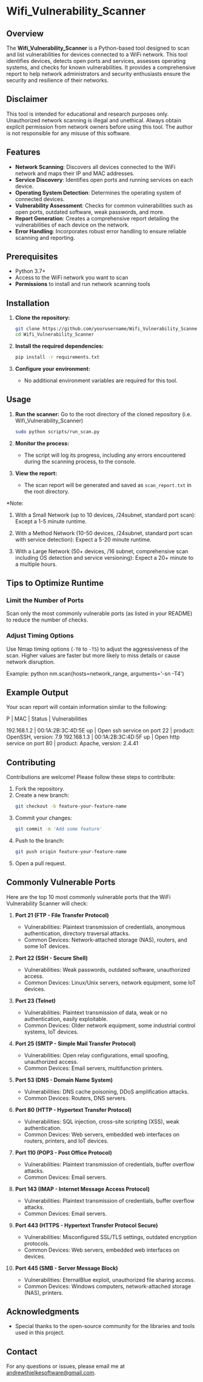 # Wifi_Vulnerability_Scanner

## Overview

The **Wifi_Vulnerability_Scanner** is a Python-based tool designed to scan and list vulnerabilities for devices connected to a WiFi network. This tool identifies devices, detects open ports and services, assesses operating systems, and checks for known vulnerabilities. It provides a comprehensive report to help network administrators and security enthusiasts ensure the security and resilience of their networks.

## Disclaimer

This tool is intended for educational and research purposes only. Unauthorized network scanning is illegal and unethical. Always obtain explicit permission from network owners before using this tool. The author is not responsible for any misuse of this software.

## Features

- **Network Scanning**: Discovers all devices connected to the WiFi network and maps their IP and MAC addresses.
- **Service Discovery**: Identifies open ports and running services on each device.
- **Operating System Detection**: Determines the operating system of connected devices.
- **Vulnerability Assessment**: Checks for common vulnerabilities such as open ports, outdated software, weak passwords, and more.
- **Report Generation**: Creates a comprehensive report detailing the vulnerabilities of each device on the network.
- **Error Handling**: Incorporates robust error handling to ensure reliable scanning and reporting.

## Prerequisites

- Python 3.7+
- Access to the WiFi network you want to scan
- **Permissions** to install and run network scanning tools

## Installation

1. **Clone the repository:**
    ```bash
    git clone https://github.com/yourusername/Wifi_Vulnerability_Scanner.git
    cd Wifi_Vulnerability_Scanner
    ```

2. **Install the required dependencies:**
    ```bash
    pip install -r requirements.txt
    ```

3. **Configure your environment:**
    - No additional environment variables are required for this tool.

## Usage

1. **Run the scanner:**
    Go to the root directory of the cloned repository (i.e. Wifi_Vulnerability_Scanner)
    ```bash
    sudo python scripts/run_scan.py
    ```

2. **Monitor the process:**
    - The script will log its progress, including any errors encountered during the scanning process, to the console.

3. **View the report:**
    - The scan report will be generated and saved as `scan_report.txt` in the root directory.

*Note: 

1. With a Small Network (up to 10 devices, /24subnet, standard port scan): Except a 1-5 minute runtime. 

2. With a Method Network (10-50 devices, /24subnet, standard port scan with service detection): Expect a 5-20 minute runtime.

3. With a Large Network (50+ devices, /16 subnet, comprehensive scan including OS detection and service versioning): Expect a 20+ minute to a multiple hours.

## Tips to Optimize Runtime

### Limit the Number of Ports

Scan only the most commonly vulnerable ports (as listed in your README) to reduce the number of checks.

### Adjust Timing Options

Use Nmap timing options (`-T0` to `-T5`) to adjust the aggressiveness of the scan. Higher values are faster but more likely to miss details or cause network disruption.

Example: 
python
nm.scan(hosts=network_range, arguments='-sn -T4')

## Example Output

Your scan report will contain information similar to the following:

P |	MAC |	Status |	Vulnerabilities

192.168.1.2	| 00:1A:2B:3C:4D:5E	up |	Open ssh service on port 22 | product: OpenSSH, version: 7.9
192.168.1.3	| 00:1A:2B:3C:4D:5F	up |	Open http service on port 80 | product: Apache, version: 2.4.41

## Contributing

Contributions are welcome! Please follow these steps to contribute:

1. Fork the repository.
2. Create a new branch:
    ```bash
    git checkout -b feature-your-feature-name
    ```
3. Commit your changes:
    ```bash
    git commit -m 'Add some feature'
    ```
4. Push to the branch:
    ```bash
    git push origin feature-your-feature-name
    ```
5. Open a pull request.

## Commonly Vulnerable Ports

Here are the top 10 most commonly vulnerable ports that the WiFi Vulnerability Scanner will check:

1. **Port 21 (FTP - File Transfer Protocol)**
    - Vulnerabilities: Plaintext transmission of credentials, anonymous authentication, directory traversal attacks.
    - Common Devices: Network-attached storage (NAS), routers, and some IoT devices.

2. **Port 22 (SSH - Secure Shell)**
    - Vulnerabilities: Weak passwords, outdated software, unauthorized access.
    - Common Devices: Linux/Unix servers, network equipment, some IoT devices.

3. **Port 23 (Telnet)**
    - Vulnerabilities: Plaintext transmission of data, weak or no authentication, easily exploitable.
    - Common Devices: Older network equipment, some industrial control systems, IoT devices.

4. **Port 25 (SMTP - Simple Mail Transfer Protocol)**
    - Vulnerabilities: Open relay configurations, email spoofing, unauthorized access.
    - Common Devices: Email servers, multifunction printers.

5. **Port 53 (DNS - Domain Name System)**
    - Vulnerabilities: DNS cache poisoning, DDoS amplification attacks.
    - Common Devices: Routers, DNS servers.

6. **Port 80 (HTTP - Hypertext Transfer Protocol)**
    - Vulnerabilities: SQL injection, cross-site scripting (XSS), weak authentication.
    - Common Devices: Web servers, embedded web interfaces on routers, printers, and IoT devices.

7. **Port 110 (POP3 - Post Office Protocol)**
    - Vulnerabilities: Plaintext transmission of credentials, buffer overflow attacks.
    - Common Devices: Email servers.

8. **Port 143 (IMAP - Internet Message Access Protocol)**
    - Vulnerabilities: Plaintext transmission of credentials, buffer overflow attacks.
    - Common Devices: Email servers.

9. **Port 443 (HTTPS - Hypertext Transfer Protocol Secure)**
    - Vulnerabilities: Misconfigured SSL/TLS settings, outdated encryption protocols.
    - Common Devices: Web servers, embedded web interfaces on devices.

10. **Port 445 (SMB - Server Message Block)**
    - Vulnerabilities: EternalBlue exploit, unauthorized file sharing access.
    - Common Devices: Windows computers, network-attached storage (NAS), printers.

## Acknowledgments

- Special thanks to the open-source community for the libraries and tools used in this project.

## Contact

For any questions or issues, please email me at andrewthielkesoftware@gmail.com.
